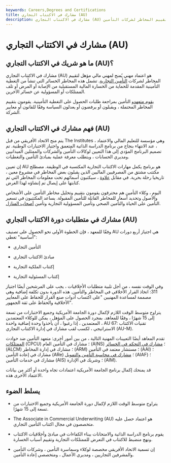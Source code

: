 ```yaml
---
keywords: Careers,Degrees and Certifications
title: مشارك في الاكتتاب التجاري (AU)
description: مشارك في الاكتتاب التجاري (AU) هو شخص لديه مؤهلات لتقييم المخاطر لشركات التأمين.
---
```


# مشارك في الاكتتاب التجاري (AU)
## ما هو شريك في الاكتتاب التجاري (AU)؟

مشارك في الاكتتاب التجاري (AU) هو اعتماد مهني يُمنح لمهني مالي مؤهل لتقييم المخاطر لشركات [التأمين التجارية](/insurance). تشمل هذه المخاطر الخسائر التي تنشأ من التغطية التأمينية المقدمة للحماية من الخسارة المالية المستقبلية من الإصابة أو المرض أو تلف الممتلكات أو المسؤولية عن خسائر الآخرين.

[يقوم متعهدو](/underwriter) التأمين بمراجعة طلبات الحصول على التغطية التأمينية. يقومون بتقييم المخاطر المحتملة ، ويقبلون أو يرفضون أو يعدلون السياسة وفقًا للقانون أو معايير الشركة.

## فهم مشارك في الاكتتاب التجاري (AU)

يتم منح الاتحاد الأفريقي من قبل The Institutes ، وهي مؤسسة للتعليم المالي والاعتماد ، عند الانتهاء بنجاح من برنامج الدراسة الذاتية المتعمق واجتياز الاختبارات الوطنية. تم تصميم البرنامج المؤدي إلى هذا التعيين لوكالات التأمين والشركات والممثلين الميدانيين ومديري الحسابات ، ويتطلب معرفة عملية بمبادئ التأمين والتغطيات.

إن تعيين AU هو برنامج يكمل مهارات الاكتتاب التجارية المكتسبة في الوظيفة. مصطلح مكتتب مشتق من المصرفيين الماليين الذين يقبلون بعض المخاطر في مشروع معين ، تاريخيا رحلة بحرية. في مقابل [علاوة](/insurance-premium) ، سيكتبون أسمائهم تحت معلومات المخاطر التي تم كتابتها على إيصال تم إنشاؤه لهذا الغرض.

اليوم ، وكلاء التأمين هم محترفون يقومون بتقييم وتحليل مخاطر التأمين على الأشخاص والأصول وتحديد أسعار للمخاطر القابلة للتأمين المقبولة. يساعد المكتتبون في تسعير التأمين على الحياة والتأمين الصحي وتأمين المسؤولية التجارية وتأمين [أصحاب المنازل](/homeowners-insurance).

## مشارك في متطلبات دورة الاكتتاب التجاري (AU)

وفقًا للمعهد ، فإن الخطوة الأولى نحو الحصول على تصنيف AU هي اجتياز أربع دورات "أساسية" تغطي:

- التأمين التجاري

- مبادئ الاكتتاب التجاري

- إكتتاب الملكية التجارية

- إكتتاب المسئولية التجارية

وفي الوقت نفسه ، من أجل تلبية متطلبات الأخلاقيات ، يجب على المرشحين أيضًا اجتياز 311: اتخاذ القرار الأخلاقي في المخاطر والتأمين. هذه الدورة بدون تكلفة إضافية وهي مصممة لمساعدة المهنيين "على اكتساب أدوات صنع القرار للحفاظ على المعايير الأخلاقية والحفاظ على ثقة الجمهور".

يتراوح متوسط الوقت اللازم لإكمال دورة الجامعة الأمريكية وجميع الاختبارات من تسعة إلى 15 شهرًا ، وفقًا للمعاهد. بمجرد الحصول على المؤهل ، يمكن للوكلاء المعتمدين المعتمدين ، إذا رغبوا ، أن يأخذوا وحدة إضافية واحدة ، AU 67: تقنيات الاكتتاب الاستراتيجي ، لكسب لقب مشارك في إدارة الاكتتاب التجاري (AU-M).

تقدم المعاهد أيضًا التعيينات المهنية التالية ، من بين أمور أخرى: متعهد التأمين ضد حوادث [الممتلكات](/chartered-property-casualty-underwriter-cpcu) (CPCU) ؛ مشارك في التأمين العام (AINS) ؛ [مشارك في التحكم في الخسائر](/associate-loss-control-management-aclm) (ALCM) ؛ مشارك في إدارة المخاطر (ARM) ؛ مستشار معتمد في التأمين (AAI) ؛ مشارك في إعادة التأمين (ARe) ؛ [مشارك في محاسبة التأمين والتمويل](/aiaf) (AIAF) ؛ مشارك في خدمات التأمين (AIS) ؛ وشريك في الإدارة (AIM).

قد يمنحك إكمال برنامج الجامعة الأمريكية اعتمادات تجاه واحدة أو أكثر من بيانات الاعتماد الأخرى هذه.

## يسلط الضوء

- يتراوح متوسط الوقت اللازم لإكمال دورة الجامعة الأمريكية وجميع الاختبارات من تسعة إلى 15 شهرًا.

- The Associate in Commercial Underwriting (AU) هو اعتماد حصل عليه متخصصون في مجال اكتتاب التأمين التجاري.

- يقوم برنامج الدراسة الذاتية والامتحانات ببناء الكفاءات في مبادئ وأخلاقيات الاكتتاب ونهج منضبط للاكتتاب في التعرض للممتلكات التجارية وتقييم أسباب الخسارة.

- إن تسمية الاتحاد الأفريقي مخصصة لوكلاء وسماسرة التأمين ، وشركات التأمين والمشرفين التجاريين ، ومديري الأعمال ، ومتخصصي إعادة التأمين.

